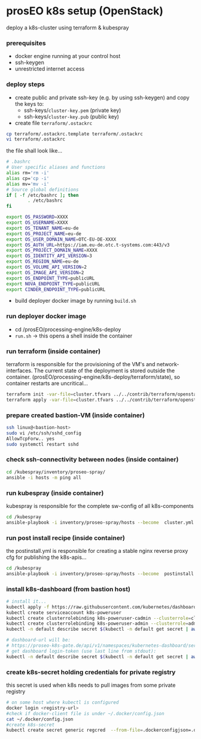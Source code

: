 prosEO k8s setup (OpenStack)
===========================
deploy a k8s-cluster using terraform & kubespray

### prerequisites
- docker engine running at your control host
- ssh-keygen
- unrestricted internet access

### deploy steps
- create public and private ssh-key (e.g. by using ssh-keygen) and copy the keys to:
  - ssh-keys/`cluster-key.pem` (private key)
  - ssh-keys/`cluster-key.pub` (public key)
- create file `terraform/.ostackrc`

```sh
cp terraform/.ostackrc.template terraform/.ostackrc
vi terraform/.ostackrc
```

the file shall look like...
```sh
# .bashrc
# User specific aliases and functions
alias rm='rm -i'
alias cp='cp -i'
alias mv='mv -i'
# Source global definitions
if [ -f /etc/bashrc ]; then
        . /etc/bashrc
fi

export OS_PASSWORD=XXXX
export OS_USERNAME=XXXX
export OS_TENANT_NAME=eu-de
export OS_PROJECT_NAME=eu-de
export OS_USER_DOMAIN_NAME=OTC-EU-DE-XXXX
export OS_AUTH_URL=https://iam.eu-de.otc.t-systems.com:443/v3
export OS_PROJECT_DOMAIN_NAME=XXXX
export OS_IDENTITY_API_VERSION=3
export OS_REGION_NAME=eu-de
export OS_VOLUME_API_VERSION=2
export OS_IMAGE_API_VERSION=2
export OS_ENDPOINT_TYPE=publicURL
export NOVA_ENDPOINT_TYPE=publicURL
export CINDER_ENDPOINT_TYPE=publicURL
```
- build deployer docker image by running `build.sh`

### run deployer docker image
- cd /prosEO/processing-engine/k8s-deploy
- `run.sh` -> this opens a shell inside the container

### run terraform (inside container)
terraform is responsible for the provisioning of the VM's and network-interfaces. 
The current state of the deployment is stored outside the container. (prosEO/processing-engine/k8s-deploy/terraform/state), so container restarts are uncritical...
```sh
terraform init -var-file=cluster.tfvars ../../contrib/terraform/openstack
terraform apply -var-file=cluster.tfvars ../../contrib/terraform/openstack
```

### prepare created bastion-VM (inside container)
```sh
ssh linux@<bastion-host>
sudo vi /etc/ssh/sshd_config
AllowTcpForw.. yes
sudo systemctl restart sshd
```

### check ssh-connectivity between nodes (inside container)
```sh
cd /kubespray/inventory/proseo-spray/
ansible -i hosts -m ping all
```

### run kubespray (inside container)
kubespray is responsible for the complete sw-config of all k8s-components
```sh
cd /kubespray
ansible-playbook -i inventory/proseo-spray/hosts --become  cluster.yml --flush-cache
```

### run post install recipe (inside container)
the postinstall.yml is responsible for creating a stable nginx reverse proxy cfg for publishing the k8s-apis...
```sh
cd /kubespray
ansible-playbook -i inventory/proseo-spray/hosts --become  postinstall.yml --flush-cache
```

### install k8s-dashboard (from bastion host)

```sh
# install it...
kubectl apply -f https://raw.githubusercontent.com/kubernetes/dashboard/v2.0.0-beta5/aio/deploy/recommended.yaml
kubectl create serviceaccount k8s-poweruser
kubectl create clusterrolebinding k8s-poweruser-cadmin --clusterrole=cluster-admin --serviceaccount=default:k8s-poweruser
kubectl create clusterrolebinding k8s-poweruser-admin --clusterrole=admin --serviceaccount=default:k8s-poweruser
kubectl -n default describe secret $(kubectl -n default get secret | awk '/^k8s-poweruser-token-/{print $1}') | awk '$1=="token:"{print $2}'

# dashboard-url will be: 
# https://proseo-k8s-gate.de/api/v1/namespaces/kubernetes-dashboard/services/https:kubernetes-dashboard:/proxy/
# get dashboard login-token (use last line from stdout):
kubectl -n default describe secret $(kubectl -n default get secret | awk '/^k8s-poweruser-token-/{print $1}') | awk '$1=="token:"{print $2}'
```

### create k8s-secret holding credentials for private registry

this secret is used when k8s needs to pull images from some private registry

```sh
# on some host where kubectl is configured
docker login <registry-url>
#check if docker-client file is under ~/.docker/config.json
cat ~/.docker/config.json
#create k8s-secret
kubectl create secret generic regcred  --from-file=.dockerconfigjson=.docker/config.json --type=kubernetes.io/dockerconfigjson
```

